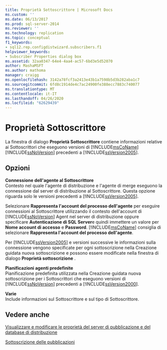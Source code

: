 ```yaml
---
title: Proprietà Sottoscrittore | Microsoft Docs
ms.custom: ''
ms.date: 06/13/2017
ms.prod: sql-server-2014
ms.reviewer: ''
ms.technology: replication
ms.topic: conceptual
f1_keywords:
- sql12.rep.configdistwizard.subscribers.f1
helpviewer_keywords:
- Subscriber Properties dialog box
ms.assetid: 32aa0347-64e4-4aa4-ac57-6bd3e5d52070
author: MashaMSFT
ms.author: mathoma
manager: craigg
ms.openlocfilehash: 3142a78fcf3a2413e43b1a7598b5d3b282aba1c7
ms.sourcegitcommit: 6fd8c1914de4c7ac24900fe388ecc7883c740077
ms.translationtype: MT
ms.contentlocale: it-IT
ms.lasthandoff: 04/26/2020
ms.locfileid: "62629439"
---
```

# <a name="subscriber-properties"></a>Proprietà Sottoscrittore
  La finestra di dialogo **Proprietà Sottoscrittore** contiene informazioni relative ai Sottoscrittori che eseguono versioni di [!INCLUDE[msCoName](../../includes/msconame-md.md)] [!INCLUDE[ssNoVersion](../../includes/ssnoversion-md.md)] precedenti a [!INCLUDE[ssVersion2005](../../includes/ssversion2005-md.md)].  
  
## <a name="options"></a>Opzioni  
 **Connessione dell'agente al Sottoscrittore**  
 Contesto nel quale l'agente di distribuzione e l'agente di merge eseguono la connessione dal server di distribuzione al Sottoscrittore. Questa opzione riguarda solo le versioni precedenti a [!INCLUDE[ssVersion2005](../../includes/ssversion2005-md.md)].  
  
 Selezionare **Rappresenta l'account del processo dell'agente** per eseguire connessioni al Sottoscrittore utilizzando il contesto dell'account di [!INCLUDE[ssNoVersion](../../includes/ssnoversion-md.md)] Agent nel server di distribuzione oppure specificare **Autenticazione di SQL Server**e quindi immettere un valore per **Nome account di accesso** e **Password**. [!INCLUDE[msCoName](../../includes/msconame-md.md)] consiglia di selezionare **Rappresenta l'account del processo dell'agente**.  
  
 Per [!INCLUDE[ssVersion2005](../../includes/ssversion2005-md.md)] e versioni successive le informazioni sulla connessione vengono specificate per ogni sottoscrizione nella Creazione guidata nuova sottoscrizione e possono essere modificate nella finestra di dialogo **Proprietà sottoscrizione** .  
  
 **Pianificazioni agenti predefinite**  
 Pianificazione predefinita utilizzata nella Creazione guidata nuova sottoscrizione per i Sottoscrittori che eseguono versioni di [!INCLUDE[ssNoVersion](../../includes/ssnoversion-md.md)] precedenti a [!INCLUDE[ssVersion2000](../../includes/ssversion2000-md.md)].  
  
 **Varie**  
 Include informazioni sul Sottoscrittore e sul tipo di Sottoscrittore.  
  
## <a name="see-also"></a>Vedere anche  
 [Visualizzare e modificare le proprietà del server di pubblicazione e del database di distribuzione](view-and-modify-distributor-and-publisher-properties.md)   

 [Sottoscrizione delle pubblicazioni](subscribe-to-publications.md)  
  
  
